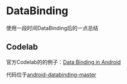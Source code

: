 # DataBinding

使用一段时间DataBinding后的一点总结

## Codelab

官方Codelab的的例子：[Data Binding in Android](https://developer.android.com/codelabs/android-databinding#0)

代码位于[android-databinding-master](https://github.com/winfredzen/Android-Basic/tree/master/%E6%9E%B6%E6%9E%84/code/android-databinding-master)
